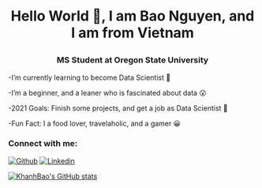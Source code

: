 # <p align="center"> Hello World 👋, I am Bao Nguyen, and I am from Vietnam </p> 

### <p align="center"> MS Student at Oregon State University </p> 



-I’m currently learning to become Data Scientist 🌱

-I’m a beginner, and a leaner who is fascinated about data 😮

-2021 Goals: Finish some projects, and get a job as Data Scientist 🌻

-Fun Fact: I a food lover, travelaholic, and a gamer 😀





### Connect with me:
[![Github](https://img.shields.io/badge/GitHub-100000?style=for-the-badge&logo=github&logoColor=white)](https://github.com/Khanhbao8695)
[![Linkedin](https://img.shields.io/badge/LinkedIn-0077B5?style=for-the-badge&logo=linkedin&logoColor=white)](https://www.linkedin.com/in/khanhbaonguyen8695/)




[![KhanhBao's GitHub stats](https://github-readme-stats.vercel.app/api?username=Khanhbao8695)](https://github.com/anuraghazra/github-readme-stats)






